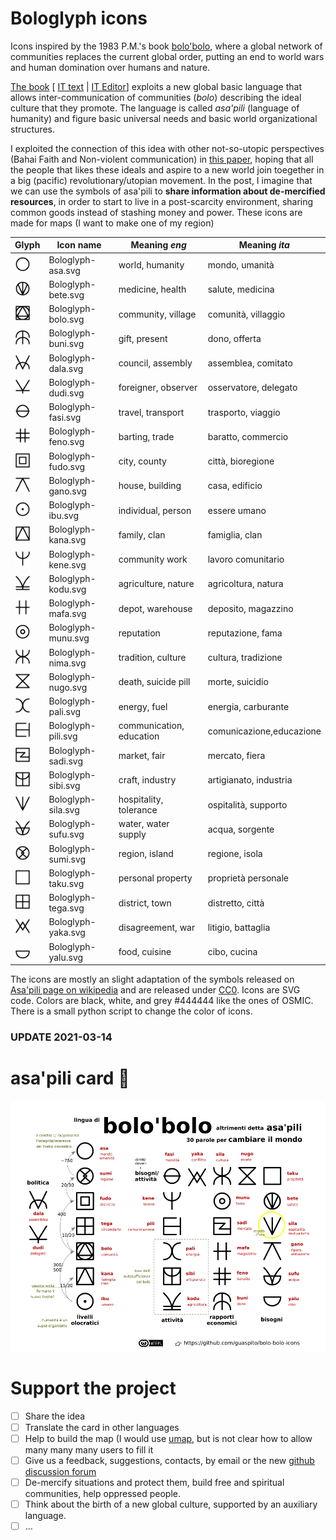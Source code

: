 Bologlyph icons
===============

Icons inspired by the 1983 P.M.'s book [bolo'bolo](https://www.anarcopedia.org/index.php/Bolo%27bolo), where a global network of communities replaces the current global order, putting an end to world wars and human domination over humans and nature.

[The book](http://libcom.org/library/pm-bolobolo) [ [IT text](https://www.3x1t.org/cloud/index.php/s/FXctNLje74MNw2W) | [IT Editor](http://www.anarca-bolo.ch/baronata/libri/bolo-bolo.html)] exploits a new global basic language that allows inter-communication of communities (*bolo*) describing the ideal culture that they promote. The language is called *asa'pili* (language of humanity) and figure basic universal needs and basic world organizational structures.

I exploited the connection of this idea with other not-so-utopic perspectives (Bahai Faith and Non-violent communication) in [this paper](./paper), hoping that all the people that likes these ideals and aspire to a new world join toegether in a big (pacific) revolutionary/utopian movement. In the post, I imagine that we can use the symbols of asa'pili to **share information about de-mercified resources**, in order to start to live in a post-scarcity environment, sharing common goods instead of stashing money and power. These icons are made for maps (I want to make one of my region) 


|  Glyph | Icon name         |  Meaning *eng*    |   Meaning *ita*   |
|---| ----------------- | ----------------- | ----------------- |
|<img src="./Bologlyp-black8/Bologlyph-asa.svg" width="25">|Bologlyph-asa.svg  | world, humanity   | mondo, umanità    |
|<img src="./Bologlyp-black8/Bologlyph-bete.svg" width="25">|Bologlyph-bete.svg | medicine, health  | salute, medicina  |
|<img src="./Bologlyp-black8/Bologlyph-bolo.svg" width="25">|Bologlyph-bolo.svg | community, village|comunità, villaggio|
|<img src="./Bologlyp-black8/Bologlyph-buni.svg" width="25">|Bologlyph-buni.svg | gift, present     | dono, offerta     |
|<img src="./Bologlyp-black8/Bologlyph-dala.svg" width="25">|Bologlyph-dala.svg | council, assembly |assemblea, comitato|
|<img src="./Bologlyp-black8/Bologlyph-dudi.svg" width="25">|Bologlyph-dudi.svg |foreigner, observer|osservatore, delegato|
|<img src="./Bologlyp-black8/Bologlyph-fasi.svg" width="25">|Bologlyph-fasi.svg | travel, transport | trasporto, viaggio|
|<img src="./Bologlyp-black8/Bologlyph-feno.svg" width="25">|Bologlyph-feno.svg | barting, trade    | baratto, commercio|
|<img src="./Bologlyp-black8/Bologlyph-fudo.svg" width="25">|Bologlyph-fudo.svg | city, county      | città, bioregione |
|<img src="./Bologlyp-black8/Bologlyph-gano.svg" width="25">|Bologlyph-gano.svg | house, building   | casa, edificio    |
|<img src="./Bologlyp-black8/Bologlyph-ibu.svg" width="25">|Bologlyph-ibu.svg  | individual, person| essere umano      |
|<img src="./Bologlyp-black8/Bologlyph-kana.svg" width="25">|Bologlyph-kana.svg | family, clan      | famiglia, clan    |
|<img src="./Bologlyp-black8/Bologlyph-kene.svg" width="25">|Bologlyph-kene.svg | community work    | lavoro comunitario|
|<img src="./Bologlyp-black8/Bologlyph-kodu.svg" width="25">|Bologlyph-kodu.svg |agriculture, nature|agricoltura, natura|
|<img src="./Bologlyp-black8/Bologlyph-mafa.svg" width="25">|Bologlyph-mafa.svg | depot, warehouse  |deposito, magazzino| 
|<img src="./Bologlyp-black8/Bologlyph-munu.svg" width="25">|Bologlyph-munu.svg | reputation        | reputazione, fama |
|<img src="./Bologlyp-black8/Bologlyph-nima.svg" width="25">|Bologlyph-nima.svg | tradition, culture|cultura, tradizione|
|<img src="./Bologlyp-black8/Bologlyph-nugo.svg" width="25">|Bologlyph-nugo.svg |death, suicide pill|morte, suicidio    |
|<img src="./Bologlyp-black8/Bologlyph-pali.svg" width="25">|Bologlyph-pali.svg | energy, fuel      | energia, carburante|
|<img src="./Bologlyp-black8/Bologlyph-pili.svg" width="25">|Bologlyph-pili.svg |communication, education|comunicazione,educazione|
|<img src="./Bologlyp-black8/Bologlyph-sadi.svg" width="25">|Bologlyph-sadi.svg | market, fair      | mercato, fiera    |
|<img src="./Bologlyp-black8/Bologlyph-sibi.svg" width="25">|Bologlyph-sibi.svg | craft, industry   | artigianato, industria|
|<img src="./Bologlyp-black8/Bologlyph-sila.svg" width="25">|Bologlyph-sila.svg |hospitality, tolerance| ospitalità, supporto|
|<img src="./Bologlyp-black8/Bologlyph-sufu.svg" width="25">|Bologlyph-sufu.svg |water, water supply| acqua, sorgente   |
|<img src="./Bologlyp-black8/Bologlyph-sumi.svg" width="25">|Bologlyph-sumi.svg | region, island    | regione, isola    |
|<img src="./Bologlyp-black8/Bologlyph-taku.svg" width="25">|Bologlyph-taku.svg | personal property |proprietà personale|
|<img src="./Bologlyp-black8/Bologlyph-tega.svg" width="25">|Bologlyph-tega.svg | district, town    | distretto, città  |
|<img src="./Bologlyp-black8/Bologlyph-yaka.svg" width="25">|Bologlyph-yaka.svg | disagreement, war | litigio, battaglia|
|<img src="./Bologlyp-black8/Bologlyph-yalu.svg" width="25">|Bologlyph-yalu.svg | food, cuisine     | cibo, cucina      |



The icons are mostly an slight adaptation of the symbols released on [Asa'pili page on wikipedia](https://en.wikipedia.org/wiki/Asa'pili) and are released under [CC0](https://creativecommons.org/publicdomain/zero/1.0/deed.it). 
Icons are SVG code. Colors are black, white, and grey #444444 like the ones of OSMIC. There is a small python script to change the color of icons.

### UPDATE 2021-03-14

asa'pili card 	:star_struck:
===============


![Asa'pili schema it](./asa%20pili%20card/bolo%20schema%20IT.png)



Support the project
===================

- [ ] Share the idea
- [ ] Translate the card in other languages
- [ ] Help to build the map (I would use [umap](http://umap.openstreetmap.fr/it/user/guaspito/), but is not clear how to allow many many many users to fill it
- [ ] Give us a feedback, suggestions, contacts, by email or the new [github discussion forum](https://github.com/guaspito/bolo-bolo-icons/discussions)
- [ ] De-mercify situations and protect them, build free and spiritual communities, help oppressed people. 
- [ ] Think about the birth of a new global culture, supported by an auxiliary language.
- [ ] ...
